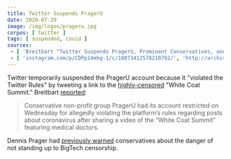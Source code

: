 ```yaml
---
title: Twitter Suspends PragerU
date: 2020-07-29
image: /img/logos/prageru.jpg
corpos: [ twitter ]
tags: [ suspended, covid ]
sources:
 - [ 'Breitbart "Twitter Suspends PragerU, Prominent Conservatives, and Doctors for Commenting on HCQ" by Alana Mastrangelo (29 Jul 2020)', 'https://www.breitbart.com/tech/2020/07/29/twitter-suspends-prageru-prominent-conservatives-and-doctors-for-commenting-on-hcq/' ]
 - [ 'instagram.com/p/CDPp14mhg-1/c/18073412578210792/', 'http://archive.is/99GWr' ]
---
```


Twitter temporarily suspended the PragerU account because it "violated the
Twitter Rules" by tweeting a link to the
[highly-censored](/events/white-coat-summit/) "White Coat Summit." Breitbart
[reported](http://archive.is/uiQAw#selection-553.0-553.232):
> Conservative non-profit group PragerU had its account restricted on Wednesday
> for allegedly violating the platform’s rules regarding posts about
> coronavirus after sharing a video of the “White Coat Summit” featuring
> medical doctors.

Dennis Prager had [previously warned](http://archive.is/zExya) conservatives
about the danger of not standing up to BigTech censorship.
